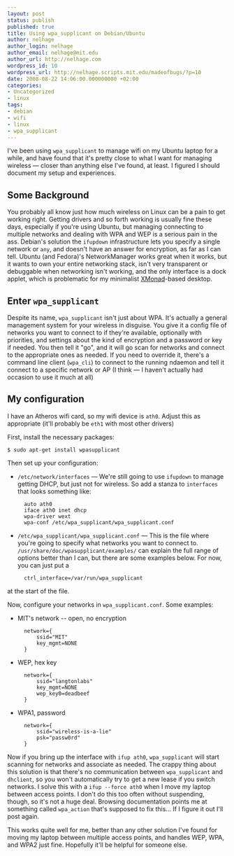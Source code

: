 ```yaml
---
layout: post
status: publish
published: true
title: Using wpa_supplicant on Debian/Ubuntu
author: nelhage
author_login: nelhage
author_email: nelhage@mit.edu
author_url: http://nelhage.com
wordpress_id: 10
wordpress_url: http://nelhage.scripts.mit.edu/madeofbugs/?p=10
date: 2008-08-22 14:06:00.000000000 +02:00
categories:
- Uncategorized
- linux
tags:
- debian
- wifi
- linux
- wpa_supplicant
---
```

I've been using `wpa_supplicant` to manage wifi on my Ubuntu laptop
for a while, and have found that it's pretty close to what I want for
managing wireless — closer than anything else I've found, at least. I
figured I should document my setup and experiences.

Some Background
----------------

You probably all know just how much wireless on Linux can be a pain to
get working right. Getting drivers and so forth working is usually
fine these days, especially if you're using Ubuntu, but managing
connecting to multiple networks and dealing with WPA and WEP is a
serious pain in the ass. Debian's solution the `ifupdown`
infrastructure lets you specify a single network or `any`, and doesn't
have an answer for encryption, as far as I can tell. Ubuntu (and
Fedora)'s NetworkManager works great when it works, but it wants to
own your entire networking stack, isn't very transparent or debuggable
when networking isn't working, and the only interface is a dock
applet, which is problematic for my minimalist [XMonad][xmonad]-based
desktop.

Enter `wpa_supplicant`
----------------------

Despite its name, `wpa_supplicant` isn't just about WPA. It's actually
a general management system for your wireless in disguise. You give it
a config file of networks you want to connect to if they're available,
optionally with priorities, and settings about the kind of encryption
and a password or key if needed. You then tell it "go", and it will go
scan for networks and connect to the appropriate ones as needed. If
you need to override it, there's a command line client (`wpa_cli`) to
connect to the running ndaemon and tell it connect to a specific
network or AP (I think — I haven't actually had occasion to use it
much at all)

My configuration
----------------

I have an Atheros wifi card, so my wifi device is `ath0`. Adjust this
as appropriate (it'll probably be `eth1` with most other drivers)

First, install the necessary packages:

    $ sudo apt-get install wpasupplicant

Then set up your configuration:

* `/etc/network/interfaces` — We're still going to use `ifupdown` to
manage getting DHCP, but just not for wireless. So add a stanza to
`interfaces` that looks something like:

        auto ath0
        iface ath0 inet dhcp
        wpa-driver wext
        wpa-conf /etc/wpa_supplicant/wpa_supplicant.conf

* `/etc/wpa_supplicant/wpa_supplicant.conf` — This is the file where
you're going to specify what networks you want to connect
to. `/usr/share/doc/wpasupplicant/examples/` can explain the full
range of options better than I can, but there are some examples
below. For now, you can just put a

        ctrl_interface=/var/run/wpa_supplicant

at the start of the file.

Now, configure your networks in `wpa_supplicant.conf`. Some examples:

* MIT's network -- open, no encryption

        network={
            ssid="MIT"
            key_mgmt=NONE
        }

* WEP, hex key

        network={
            ssid="langtonlabs"
            key_mgmt=NONE
            wep_key0=deadbeef
        }

* WPA1, password

        network={
            ssid="wireless-is-a-lie"
            psk="passw0rd"
        }

Now if you bring up the interface with `ifup ath0`, `wpa_supplicant`
will start scanning for networks and associate as needed. The crappy
thing about this solution is that there's no communication between
`wpa_supplicant` and `dhclient`, so you won't automatically try to get
a new lease if you switch networks. I solve this with a `ifup --force
ath0` when I move my laptop between access points. I don't do this too
often without suspending, though, so it's not a huge deal. Browsing
documentation points me at something called `wpa_action` that's
supposed to fix this... If I figure it out I'll post again.

This works quite well for me, better than any other solution I've
found for moving my laptop between multiple access points, and handles
WEP, WPA, and WPA2 just fine. Hopefully it'll be helpful for someone
else.

[xmonad]: http://xmonad.org
